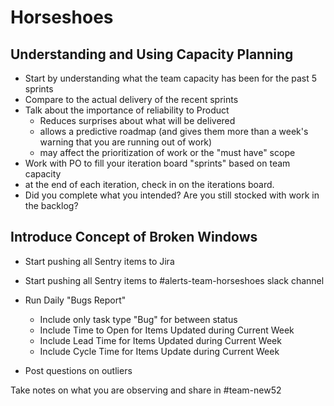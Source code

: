 # Horseshoes
## Understanding and Using Capacity Planning
* Start by understanding what the team capacity has been for the past 5 sprints
* Compare to the actual delivery of the recent sprints
* Talk about the importance of reliability to Product
  * Reduces surprises about what will be delivered
  * allows a predictive roadmap (and gives them more than a week's warning that you are running out of work)
  * may affect the prioritization of work or the "must have" scope
* Work with PO to fill your iteration board "sprints" based on team capacity
* at the end of each iteration, check in on the iterations board. 
* Did you complete what you intended? Are you still stocked with work in the backlog?

## Introduce Concept of Broken Windows
* Start pushing all Sentry items to Jira
* Start pushing all Sentry items to #alerts-team-horseshoes slack channel

* Run Daily "Bugs Report"
  * Include only task type "Bug" for between status
  * Include Time to Open for Items Updated during Current Week
  * Include Lead Time for Items Updated during Current Week
  * Include Cycle Time for Items Update during Current Week

* Post questions on outliers

Take notes on what you are observing and share in #team-new52

